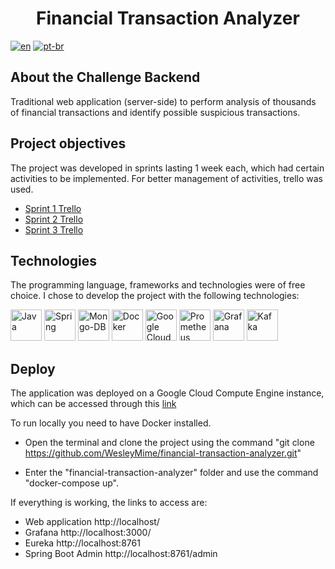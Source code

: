 <h1 align="center"> Financial Transaction Analyzer </h1>

[![en](https://img.shields.io/badge/lang-en-red.svg)](https://github.com/WesleyMime/Financial-Transaction-Analyzer/blob/microservices/README.md)
[![pt-br](https://img.shields.io/badge/lang-pt--br-g.svg)](https://github.com/WesleyMime/Financial-Transaction-Analyzer/blob/microservices/README.pt-br.md)

## About the Challenge Backend

Traditional web application (server-side) to perform analysis of thousands of financial transactions and identify possible suspicious transactions.

## Project objectives

The project was developed in sprints lasting 1 week each, which had certain activities to be implemented. For better management of activities, trello was used.

- [Sprint 1 Trello](https://trello.com/b/6BVMlCYd/challenge-backend-3-semana-1)
- [Sprint 2 Trello](https://trello.com/b/nUN64cpL/challenge-backend-3-semana-2)
- [Sprint 3 Trello](https://trello.com/b/Z5fKD7ly/challenge-backend-3-semana-3)

## Technologies

The programming language, frameworks and technologies were of free choice. I chose to develop the project with the following technologies:

<img alt="Java" src="https://cdn.jsdelivr.net/gh/devicons/devicon/icons/java/java-original-wordmark.svg" width="50" height="50" /> <img alt="Spring" src="https://cdn.jsdelivr.net/gh/devicons/devicon/icons/spring/spring-original-wordmark.svg" width="50" height="50" /> <img alt="Mongo-DB" src="https://cdn.jsdelivr.net/gh/devicons/devicon/icons/mongodb/mongodb-plain-wordmark.svg" width="50" height="50" /> <img alt="Docker" src="https://cdn.jsdelivr.net/gh/devicons/devicon/icons/docker/docker-plain-wordmark.svg" width="50" height="50" /> <img alt="Google Cloud" src="https://cdn.jsdelivr.net/gh/devicons/devicon/icons/googlecloud/googlecloud-original.svg" width="50" height="50" /> <img alt="Prometheus" src="https://cdn.jsdelivr.net/gh/devicons/devicon/icons/prometheus/prometheus-original-wordmark.svg" width="50" height="50" /> <img alt="Grafana" src="https://cdn.jsdelivr.net/gh/devicons/devicon/icons/grafana/grafana-original-wordmark.svg" width="50" height="50" /> <img alt="Kafka" src="https://cdn.jsdelivr.net/gh/devicons/devicon/icons/apachekafka/apachekafka-original-wordmark.svg" width="50" height="50" />

## Deploy


The application was deployed on a Google Cloud Compute Engine instance, which can be accessed through this [link](http://34.176.200.24/)

To run locally you need to have Docker installed.

- Open the terminal and clone the project using the command
"git clone https://github.com/WesleyMime/financial-transaction-analyzer.git"

- Enter the "financial-transaction-analyzer" folder and use the command "docker-compose up".

If everything is working, the links to access are:
- Web application http://localhost/
- Grafana http://localhost:3000/
- Eureka http://localhost:8761
- Spring Boot Admin http://localhost:8761/admin

